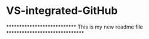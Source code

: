 # VS-integrated-GitHub
*************************** This is  my new readme file ******************************

